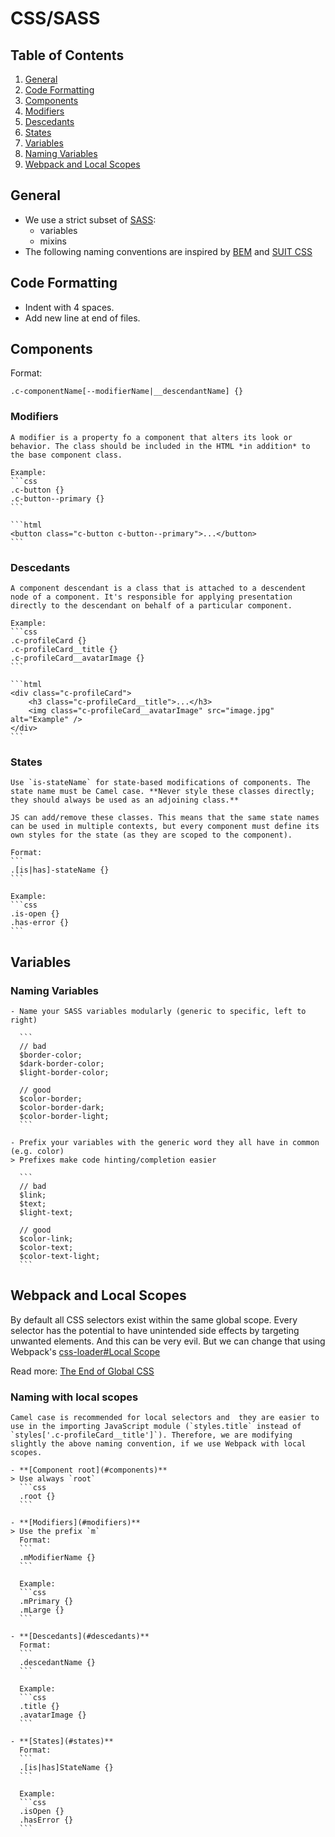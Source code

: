# CSS/SASS

## Table of Contents

1. [General](#general)
1. [Code Formatting](#code-formatting)
1. [Components](#components)
  1. [Modifiers](#modifiers)
  1. [Descedants](#descedants)
  1. [States](#states)
1. [Variables](#variables)
  1. [Naming Variables](#naming-variables)
1. [Webpack and Local Scopes](#webpack-and-local-scopes)

## General
  - We use a strict subset of [SASS](http://sass-lang.com/):
    - variables
    - mixins
  - The following naming conventions are inspired by [BEM](https://en.bem.info/method/definitions/) and [SUIT CSS](https://github.com/suitcss/suit/blob/master/doc/naming-conventions.md)

## Code Formatting
  - Indent with 4 spaces.
  - Add new line at end of files.

## Components
  Format:
  ```
  .c-componentName[--modifierName|__descendantName] {}
  ```

  ### Modifiers
    A modifier is a property fo a component that alters its look or behavior. The class should be included in the HTML *in addition* to the base component class.

    Example:
    ```css
    .c-button {}
    .c-button--primary {}
    ```

    ```html
    <button class="c-button c-button--primary">...</button>
    ```

  ### Descedants
    A component descendant is a class that is attached to a descendent node of a component. It's responsible for applying presentation directly to the descendant on behalf of a particular component.

    Example:
    ```css
    .c-profileCard {}
    .c-profileCard__title {}
    .c-profileCard__avatarImage {}
    ```

    ```html
    <div class="c-profileCard">
        <h3 class="c-profileCard__title">...</h3>
        <img class="c-profileCard__avatarImage" src="image.jpg" alt="Example" />
    </div>
    ```

  ### States
    Use `is-stateName` for state-based modifications of components. The state name must be Camel case. **Never style these classes directly; they should always be used as an adjoining class.**

    JS can add/remove these classes. This means that the same state names can be used in multiple contexts, but every component must define its own styles for the state (as they are scoped to the component).

    Format:
    ```
    .[is|has]-stateName {}
    ```

    Example:
    ```css
    .is-open {}
    .has-error {}
    ```

## Variables
  
  ### Naming Variables
    - Name your SASS variables modularly (generic to specific, left to right)

      ```
      // bad
      $border-color;
      $dark-border-color;
      $light-border-color;

      // good
      $color-border;
      $color-border-dark;
      $color-border-light;
      ```

    - Prefix your variables with the generic word they all have in common (e.g. color)
    > Prefixes make code hinting/completion easier

      ```
      // bad
      $link;
      $text;
      $light-text;

      // good
      $color-link;
      $color-text;
      $color-text-light;
      ```

## Webpack and Local Scopes
  By default all CSS selectors exist within the same global scope. Every selector has the potential to have unintended side effects by targeting unwanted elements. And this can be very evil. But we can change that using Webpack's [css-loader#Local Scope](https://github.com/webpack/css-loader#local-scope)

  Read more: [The End of Global CSS](https://medium.com/seek-ui-engineering/the-end-of-global-css-90d2a4a06284)

  ### Naming with local scopes
    Camel case is recommended for local selectors and  they are easier to use in the importing JavaScript module (`styles.title` instead of `styles['.c-profileCard__title']`). Therefore, we are modifying slightly the above naming convention, if we use Webpack with local scopes.

    - **[Component root](#components)**
    > Use always `root`
      ```css
      .root {}
      ```

    - **[Modifiers](#modifiers)**
    > Use the prefix `m`
      Format: 
      ```
      .mModifierName {}
      ```

      Example:
      ```css
      .mPrimary {}
      .mLarge {}
      ```

    - **[Descedants](#descedants)**
      Format: 
      ```
      .descedantName {}
      ```

      Example:
      ```css
      .title {}
      .avatarImage {}
      ```

    - **[States](#states)**
      Format: 
      ```
      .[is|has]StateName {}
      ```

      Example:
      ```css
      .isOpen {}
      .hasError {}
      ```
